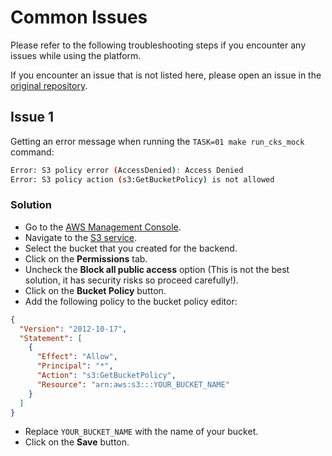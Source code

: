 # Common Issues

Please refer to the following troubleshooting steps if you encounter any issues while using the platform.

If you encounter an issue that is not listed here, please open an issue in the [original repository](https://github.com/ViktorUJ/cks).

## Issue 1

Getting an error message when running the `TASK=01 make run_cks_mock` command:

```bash
Error: S3 policy error (AccessDenied): Access Denied
Error: S3 policy action (s3:GetBucketPolicy) is not allowed
```

### Solution

- Go to the [AWS Management Console](https://console.aws.amazon.com/).
- Navigate to the [S3 service](https://s3.console.aws.amazon.com/s3/).
- Select the bucket that you created for the backend.
- Click on the **Permissions** tab.
- Uncheck the **Block all public access** option (This is not the best solution, it has security risks so proceed carefully!).
- Click on the **Bucket Policy** button.
- Add the following policy to the bucket policy editor:

```json
{
  "Version": "2012-10-17",
  "Statement": [
    {
      "Effect": "Allow",
      "Principal": "*",
      "Action": "s3:GetBucketPolicy",
      "Resource": "arn:aws:s3:::YOUR_BUCKET_NAME"
    }
  ]
}
```

- Replace `YOUR_BUCKET_NAME` with the name of your bucket.
- Click on the **Save** button.
